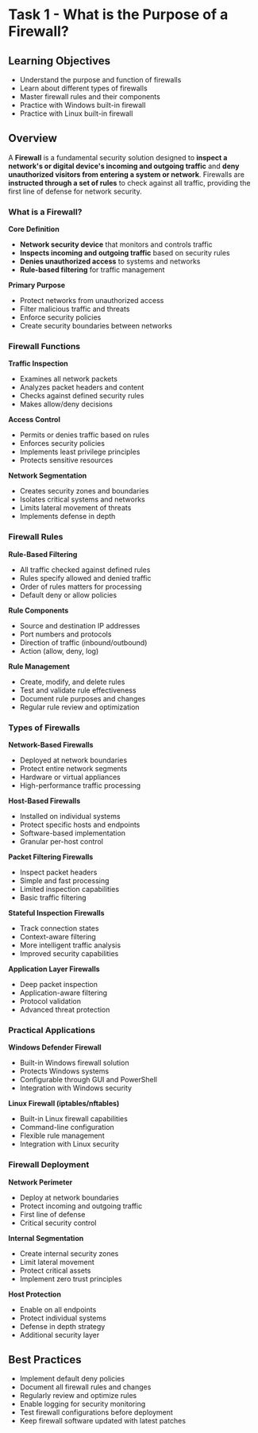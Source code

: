 # Task 1 - What is the Purpose of a Firewall?

## Learning Objectives
- Understand the purpose and function of firewalls
- Learn about different types of firewalls
- Master firewall rules and their components
- Practice with Windows built-in firewall
- Practice with Linux built-in firewall

## Overview
A **Firewall** is a fundamental security solution designed to **inspect a network's or digital device's incoming and outgoing traffic** and **deny unauthorized visitors from entering a system or network**. Firewalls are **instructed through a set of rules** to check against all traffic, providing the first line of defense for network security.

### What is a Firewall?

**Core Definition**
- **Network security device** that monitors and controls traffic
- **Inspects incoming and outgoing traffic** based on security rules
- **Denies unauthorized access** to systems and networks
- **Rule-based filtering** for traffic management

**Primary Purpose**
- Protect networks from unauthorized access
- Filter malicious traffic and threats
- Enforce security policies
- Create security boundaries between networks

### Firewall Functions

**Traffic Inspection**
- Examines all network packets
- Analyzes packet headers and content
- Checks against defined security rules
- Makes allow/deny decisions

**Access Control**
- Permits or denies traffic based on rules
- Enforces security policies
- Implements least privilege principles
- Protects sensitive resources

**Network Segmentation**
- Creates security zones and boundaries
- Isolates critical systems and networks
- Limits lateral movement of threats
- Implements defense in depth

### Firewall Rules

**Rule-Based Filtering**
- All traffic checked against defined rules
- Rules specify allowed and denied traffic
- Order of rules matters for processing
- Default deny or allow policies

**Rule Components**
- Source and destination IP addresses
- Port numbers and protocols
- Direction of traffic (inbound/outbound)
- Action (allow, deny, log)

**Rule Management**
- Create, modify, and delete rules
- Test and validate rule effectiveness
- Document rule purposes and changes
- Regular rule review and optimization

### Types of Firewalls

**Network-Based Firewalls**
- Deployed at network boundaries
- Protect entire network segments
- Hardware or virtual appliances
- High-performance traffic processing

**Host-Based Firewalls**
- Installed on individual systems
- Protect specific hosts and endpoints
- Software-based implementation
- Granular per-host control

**Packet Filtering Firewalls**
- Inspect packet headers
- Simple and fast processing
- Limited inspection capabilities
- Basic traffic filtering

**Stateful Inspection Firewalls**
- Track connection states
- Context-aware filtering
- More intelligent traffic analysis
- Improved security capabilities

**Application Layer Firewalls**
- Deep packet inspection
- Application-aware filtering
- Protocol validation
- Advanced threat protection

### Practical Applications

**Windows Defender Firewall**
- Built-in Windows firewall solution
- Protects Windows systems
- Configurable through GUI and PowerShell
- Integration with Windows security

**Linux Firewall (iptables/nftables)**
- Built-in Linux firewall capabilities
- Command-line configuration
- Flexible rule management
- Integration with Linux security

### Firewall Deployment

**Network Perimeter**
- Deploy at network boundaries
- Protect incoming and outgoing traffic
- First line of defense
- Critical security control

**Internal Segmentation**
- Create internal security zones
- Limit lateral movement
- Protect critical assets
- Implement zero trust principles

**Host Protection**
- Enable on all endpoints
- Protect individual systems
- Defense in depth strategy
- Additional security layer

## Best Practices
- Implement default deny policies
- Document all firewall rules and changes
- Regularly review and optimize rules
- Enable logging for security monitoring
- Test firewall configurations before deployment
- Keep firewall software updated with latest patches